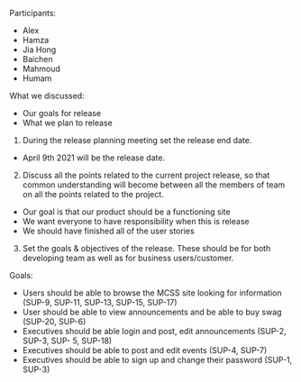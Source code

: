 Participants:
- Alex
- Hamza
- Jia Hong
- Baichen
- Mahmoud
- Humam

What we discussed:
-   Our goals for release
-   What we plan to release

1.  During the release planning meeting set the release end date.
-   April 9th 2021 will be the release date.
2.  Discuss all the points related to the current project release, so that common understanding will become between all the members of team on all the points related to the project.
-   Our goal is that our product should be a functioning site
-   We want everyone to have responsibility when this is release
-   We should have finished all of the user stories
3.  Set the goals & objectives of the release. These should be for both developing team as well as for business users/customer.
    
Goals:
-   Users should be able to browse the MCSS site looking for information (SUP-9, SUP-11, SUP-13, SUP-15, SUP-17)
-   User should be able to view announcements and be able to buy swag (SUP-20, SUP-6)
-   Executives should be able login and post, edit announcements (SUP-2, SUP-3, SUP- 5, SUP-18)
-   Executives should be able to post and edit events (SUP-4, SUP-7)
-   Executives should be able to sign up and change their password (SUP-1, SUP-3)
